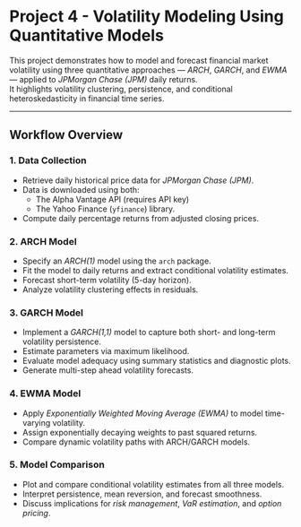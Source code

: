 # Project 4 - Volatility Modeling Using Quantitative Models

This project demonstrates how to model and forecast financial market volatility using three quantitative approaches — *ARCH*, *GARCH*, and *EWMA* — applied to *JPMorgan Chase (JPM)* daily returns.  
It highlights volatility clustering, persistence, and conditional heteroskedasticity in financial time series.

---

## Workflow Overview

### 1. Data Collection
- Retrieve daily historical price data for *JPMorgan Chase (JPM)*.  
- Data is downloaded using both:
  - The Alpha Vantage API (requires API key)  
  - The Yahoo Finance (`yfinance`) library.  
- Compute daily percentage returns from adjusted closing prices.

### 2. ARCH Model
- Specify an *ARCH(1)* model using the `arch` package.  
- Fit the model to daily returns and extract conditional volatility estimates.  
- Forecast short-term volatility (5-day horizon).  
- Analyze volatility clustering effects in residuals.

### 3. GARCH Model
- Implement a *GARCH(1,1)* model to capture both short- and long-term volatility persistence.  
- Estimate parameters via maximum likelihood.  
- Evaluate model adequacy using summary statistics and diagnostic plots.  
- Generate multi-step ahead volatility forecasts.

### 4. EWMA Model
- Apply *Exponentially Weighted Moving Average (EWMA)* to model time-varying volatility.  
- Assign exponentially decaying weights to past squared returns.  
- Compare dynamic volatility paths with ARCH/GARCH models.

### 5. Model Comparison
- Plot and compare conditional volatility estimates from all three models.  
- Interpret persistence, mean reversion, and forecast smoothness.  
- Discuss implications for *risk management*, *VaR estimation*, and *option pricing*.

